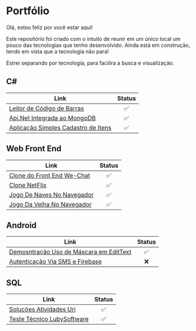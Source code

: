 # Portfólio

Olá, estou feliz por você estar aqui!

Este repositório foi criado com o intuito de reunir em um único local um pouco das tecnologias que tenho desenvolvido.
Ainda está em construção, tendo em vista que a tecnologia não para!  

Estrei separando por tecnologia, para facilira a busca e visualização.

## C#

|Link|Status|
|-|:-:|
|[Leitor de Código de Barras](https://github.com/JefersonMelo/16-Loggi#teste-t%C3%A9cnico-loggi)|:white_check_mark:|
|[Api.Net Integrada ao MongoDB](https://github.com/JefersonMelo/07-DIO/tree/master/01-MRV/09-Construindo_Com_MongoDB#construindo-um-projeto-de-uma-apinet-integrada-ao-mongodb)|:white_check_mark:|
|[Aplicação Simples Cadastro de Itens](https://github.com/JefersonMelo/07-DIO/tree/master/01-MRV/01-Cadastro-Series#mrv-net-developer)|:white_check_mark:|

## Web Front End

|Link|Status|
|-|:-:|
|[Clone do Front End We-Chat](https://github.com/JefersonMelo/07-DIO/tree/master/04-HTML-Web-Developer/01-wechat#p%C3%A1gina-inicial-do-wechat)|:white_check_mark:|
|[Clone NetFlix](https://github.com/JefersonMelo/07-DIO/tree/master/04-HTML-Web-Developer/03-Recriando-a-Interface-do-Netflix#readme)|:white_check_mark:|
|[Jogo De Naves No Navegador](https://github.com/JefersonMelo/07-DIO/tree/master/05-JavaScript-Game-Developer/04-Construindo-o-seu-primeiro-jogo-de-naves#javascript-game-developer)|:white_check_mark:|
|[Jogo Da Velha No Navegador](https://github.com/JefersonMelo/07-DIO/tree/master/05-JavaScript-Game-Developer/11-Jogo-da-Velha#jogo-da-velha)|:white_check_mark:|

## Android

|Link|Status|
|-|:-:|
|[Demosntração Uso de Máscara em EditText](https://github.com/JefersonMelo/18-Mask#m%C3%A1scara-android)|:white_check_mark:|
|[Autenticação Via SMS e Firebase](https://github.com/JefersonMelo/15-AutenticationForSms)|:x:|

## SQL

|Link|Status|
|-|:-:|
|[Soluções Atividades Uri](https://github.com/JefersonMelo/01-URI/tree/master/09-SQL#9-sql)|:white_check_mark:|
|[Teste Técnico LubySoftware](https://github.com/JefersonMelo/08-LubySoftware/tree/master/02-SQL#tabelas-para-consulta)|:white_check_mark:|
